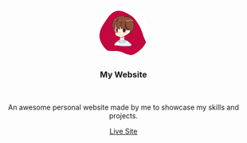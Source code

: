 <div align="center">
   <img width=100 style="border-radius:50%" height=100 src="./images/rishikesh-me.png"/>
   <h3 >My Website</h3>
   <br>
   <p>An awesome personal website made by me to showcase my skills and projects.</p>
    
   <a href="https://rishikesh0-7.github.io">Live Site</a>
   <br>
   
</div>
